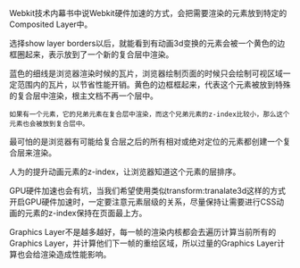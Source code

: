 Webkit技术内幕书中说Webkit硬件加速的方式，会把需要渲染的元素放到特定的Composited Layer中。

选择show layer borders以后，就能看到有动画3d变换的元素会被一个黄色的边框圈起来，表示放到了一个新的复合层中渲染。

蓝色的细线是浏览器渲染时候的瓦片，浏览器绘制页面的时候只会绘制可视区域一定范围内的瓦片，以节省性能开销。黄色的边框框起来，代表这个元素被放到特殊的复合层中渲染，根主文档不再一个层中。

    如果有一个元素，它的兄弟元素在复合层中渲染，而这个兄弟元素的z-index比较小，那么这个元素也会被放到复合层中。

最可怕的是浏览器有可能给复合层之后的所有相对或绝对定位的元素都创建一个复合层来渲染。

人为的提升动画元素的z-index，让浏览器知道这个元素的层排序。

GPU硬件加速也会有坑，当我们希望使用类似transform:tranalate3d这样的方式开启GPU硬件加速时，一定要注意元素层级的关系，尽量保持让需要进行CSS动画的元素的z-index保持在页面最上方。

Graphics Layer不是越多越好，每一帧的渲染内核都会去遍历计算当前所有的Graphics Layer，并计算他们下一帧的重绘区域，所以过量的Graphics Layer计算也会给渲染造成性能影响。

